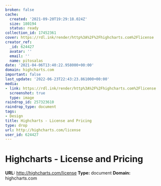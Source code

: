 ```yaml
---
broken: false
cache:
  created: '2021-09-20T19:29:18.024Z'
  size: 180194
  status: ready
collection_id: 17452361
cover: https://rdl.ink/render/http%3A%2F%2Fhighcharts.com%2Flicense
creator_ref:
  _id: 624427
  avatar: ''
  email: ''
  name: pitosalas
date: '2021-04-06T13:40:22.958000+00:00'
domain: highcharts.com
important: false
last_update: '2022-06-23T22:43:23.861000+00:00'
media:
- link: https://rdl.ink/render/http%3A%2F%2Fhighcharts.com%2Flicense
  screenshot: true
  type: image
raindrop_id: 257323610
raindrop_type: document
tags:
- Design
title: Highcharts - License and Pricing
type: drop
url: http://highcharts.com/license
user_id: 624427
---
```


# Highcharts - License and Pricing

**URL:** http://highcharts.com/license
**Type:** document
**Domain:** highcharts.com
